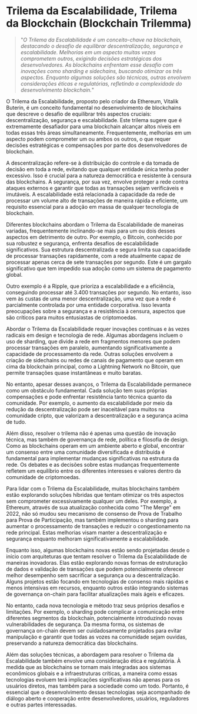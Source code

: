 # Trilema da Escalabilidade, Trilema da Blockchain (Blockchain Trilemma)

>"*O Trilema da Escalabilidade é um conceito-chave na blockchain, destacando o desafio de equilibrar descentralização, segurança e escalabilidade. Melhorias em um aspecto muitas vezes comprometem outros, exigindo decisões estratégicas dos desenvolvedores. As blockchains enfrentam esse desafio com inovações como sharding e sidechains, buscando otimizar os três aspectos. Enquanto algumas soluções são técnicas, outras envolvem considerações éticas e regulatórias, refletindo a complexidade do desenvolvimento blockchain.*"

O Trilema da Escalabilidade, proposto pelo criador da Ethereum, Vitalik Buterin, é um conceito fundamental no desenvolvimento de blockchains que descreve o desafio de equilibrar três aspectos cruciais: descentralização, segurança e escalabilidade. Este trilema sugere que é extremamente desafiador para uma blockchain alcançar altos níveis em todas essas três áreas simultaneamente. Frequentemente, melhorias em um aspecto podem comprometer um ou ambos os outros, o que requer decisões estratégicas e compensações por parte dos desenvolvedores de blockchain.

A descentralização refere-se à distribuição do controle e da tomada de decisão em toda a rede, evitando que qualquer entidade única tenha poder excessivo. Isso é crucial para a natureza democrática e resistente à censura das blockchains. A segurança, por sua vez, envolve proteger a rede contra ataques externos e garantir que todas as transações sejam verificáveis e imutáveis. A escalabilidade está relacionada à capacidade da rede de processar um volume alto de transações de maneira rápida e eficiente, um requisito essencial para a adoção em massa de qualquer tecnologia de blockchain.

Diferentes blockchains abordam o Trilema da Escalabilidade de maneiras variadas, frequentemente inclinando-se mais para um ou dois desses aspectos em detrimento de outro. Por exemplo, o Bitcoin, conhecido por sua robustez e segurança, enfrenta desafios de escalabilidade significativos. Sua estrutura descentralizada e segura limita sua capacidade de processar transações rapidamente, com a rede atualmente capaz de processar apenas cerca de sete transações por segundo. Este é um gargalo significativo que tem impedido sua adoção como um sistema de pagamento global.

Outro exemplo é a Ripple, que prioriza a escalabilidade e a eficiência, conseguindo processar até 3.400 transações por segundo. No entanto, isso vem às custas de uma menor descentralização, uma vez que a rede é parcialmente controlada por uma entidade corporativa. Isso levanta preocupações sobre a segurança e a resistência à censura, aspectos que são críticos para muitos entusiastas de criptomoedas.

Abordar o Trilema da Escalabilidade requer inovações contínuas e às vezes radicais em design e tecnologia de rede. Algumas abordagens incluem o uso de sharding, que divide a rede em fragmentos menores que podem processar transações em paralelo, aumentando significativamente a capacidade de processamento da rede. Outras soluções envolvem a criação de sidechains ou redes de canais de pagamento que operam em cima da blockchain principal, como a Lightning Network no Bitcoin, que permite transações quase instantâneas e muito baratas.

No entanto, apesar desses avanços, o Trilema da Escalabilidade permanece como um obstáculo fundamental. Cada solução tem suas próprias compensações e pode enfrentar resistência tanto técnica quanto da comunidade. Por exemplo, o aumento da escalabilidade por meio da redução da descentralização pode ser inaceitável para muitos na comunidade cripto, que valorizam a descentralização e a segurança acima de tudo.

Além disso, resolver o trilema não é apenas uma questão de inovação técnica, mas também de governança de rede, política e filosofia de design. Como as blockchains operam em um ambiente aberto e global, encontrar um consenso entre uma comunidade diversificada e distribuída é fundamental para implementar mudanças significativas na estrutura da rede. Os debates e as decisões sobre estas mudanças frequentemente refletem um equilíbrio entre os diferentes interesses e valores dentro da comunidade de criptomoedas.

Para lidar com o Trilema da Escalabilidade, muitas blockchains também estão explorando soluções híbridas que tentam otimizar os três aspectos sem comprometer excessivamente qualquer um deles. Por exemplo, a Ethereum, através de sua atualização conhecida como "The Merge" em 2022, não só mudou seu mecanismo de consenso de Prova de Trabalho para Prova de Participação, mas também implementou o sharding para aumentar o processamento de transações e reduzir o congestionamento na rede principal. Estas melhorias visam manter a descentralização e segurança enquanto melhoram significativamente a escalabilidade.

Enquanto isso, algumas blockchains novas estão sendo projetadas desde o início com arquiteturas que tentam resolver o Trilema da Escalabilidade de maneiras inovadoras. Elas estão explorando novas formas de estruturação de dados e validação de transações que podem potencialmente oferecer melhor desempenho sem sacrificar a segurança ou a descentralização. Alguns projetos estão focando em tecnologias de consenso mais rápidas e menos intensivas em recursos, enquanto outros estão integrando sistemas de governança on-chain para facilitar atualizações mais ágeis e eficazes.

No entanto, cada nova tecnologia e método traz seus próprios desafios e limitações. Por exemplo, o sharding pode complicar a comunicação entre diferentes segmentos da blockchain, potencialmente introduzindo novas vulnerabilidades de segurança. Da mesma forma, os sistemas de governança on-chain devem ser cuidadosamente projetados para evitar manipulação e garantir que todas as vozes na comunidade sejam ouvidas, preservando a natureza democrática das blockchains.

Além das soluções técnicas, a abordagem para resolver o Trilema da Escalabilidade também envolve uma consideração ética e regulatória. À medida que as blockchains se tornam mais integradas aos sistemas econômicos globais e a infraestruturas críticas, a maneira como essas tecnologias evoluem terá implicações significativas não apenas para os usuários diretos, mas também para a sociedade como um todo. Portanto, é essencial que o desenvolvimento dessas tecnologias seja acompanhado de diálogo aberto e cooperação entre desenvolvedores, usuários, reguladores e outras partes interessadas.

